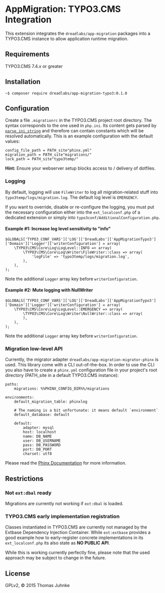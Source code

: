 # AppMigration: TYPO3.CMS Integration

This extension integrates the `dreadlabs/app-migration` packages into a TYPO3.CMS
instance to allow application runtime migration.

## Requirements

TYPO3.CMS 7.4.x or greater

## Installation

    ~$ composer require dreadlabs/app-migration-typo3:0.1.0

## Configuration

Create a file `.migrationrc` in the TYPO3.CMS project root directory. The syntax
corresponds to the one used in `php.ini`. Its content gets parsed by 
[`parse_ini_string`][php_parse_ini_string]  and therefore can contain constants which 
will be resolved automatically. This is  an example configuration with the default 
values:

    config_file_path = PATH_site"phinx.yml"
    migration_path = PATH_site"migrations/"
    lock_path = PATH_site"typo3temp/"
    
**Hint:** Ensure your webserver setup blocks access to / delivery of dotfiles.

### Logging

By default, logging will use `FileWriter` to log all migration-related stuff into
`typo3temp/logs/migration.log`. The default log level is `EMERGENCY`.

If you want to override, disable or re-configure the logging, you must put the necessary
configuration either into the `ext_localconf.php` of a dedicated extension or simply into
`typo3conf/AdditionalConfiguration.php`.

#### Example #1: Increase log level sensitivity to "info"

    $GLOBALS['TYPO3_CONF_VARS']['LOG']['DreadLabs']['AppMigrationTypo3']['Domain']['Logger']['writerConfiguration'] = array(
        \TYPO3\CMS\Core\Log\LogLevel::INFO => array(
            \TYPO3\CMS\Core\Log\Writer\FileWriter::class => array(
                'logFile' => 'typo3temp/logs/migration.log',
            ),
        ),
    );

Note the additional `Logger` array key before `writerConfiguration`.

#### Example #2: Mute logging with NullWriter

    $GLOBALS['TYPO3_CONF_VARS']['LOG']['DreadLabs']['AppMigrationTypo3']['Domain']['Logger']['writerConfiguration'] = array(
        \TYPO3\CMS\Core\Log\LogLevel::EMERGENCY => array(
            \TYPO3\CMS\Core\Log\Writer\NullWriter::class => array(
            ),
        ),
    );

Note the additional `Logger` array key before `writerConfiguration`.

### Migration low-level API

Currently, the migrator adapter `dreadlabs/app-migration-migrator-phinx` is used. This
library come with a CLI out-of-the-box. In order to use the CLI you also have to create 
a `phinx.yml` configuration file in your project's root directory (PATH_site in a default
TYPO3.CMS instance):

    paths:
        migrations: %%PHINX_CONFIG_DIR%%/migrations

    environments:
        default_migration_table: phinxlog

        # The naming is a bit unfortunate: it means default `environment`
        default_database: default

        default:
            adapter: mysql
            host: localhost
            name: DB_NAME
            user: DB_USERNAME
            pass: DB_PASSWORD
            port: DB_PORT
            charset: utf8
            
Please read the [Phinx Documentation][phinx_documentation] for more information.

## Restrictions

### Not `ext:dbal` ready

Migrations are currently not working if `ext:dbal` is loaded.

### TYPO3.CMS early implementation registration

Classes instantiated in TYPO3.CMS are currently not managed by the Extbase Dependency
Injection Container. While `ext:extbase` provides a good example how to early-register
concrete implementations in its `ext_localconf.php` its also state as **NO PUBLIC API**.

While this is working currently perfectly fine, please note that the used approach may 
be subject to change in the future.

## License

GPLv2, © 2015 Thomas Juhnke

[php_parse_ini_string]: https://secure.php.net/manual/en/function.parse-ini-string.php
[phinx_documentation]: http://docs.phinx.org/en/latest/
